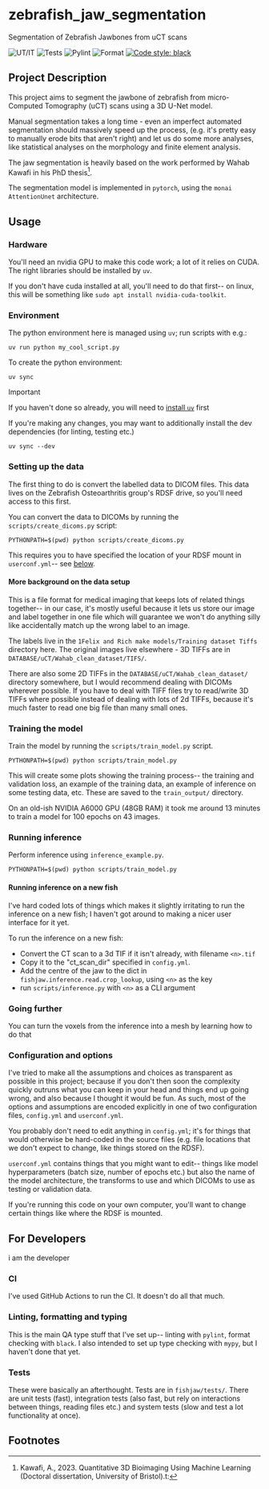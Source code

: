 # zebrafish_jaw_segmentation
Segmentation of Zebrafish Jawbones from uCT scans

![UT/IT](https://github.com/JGIBristol/zebrafish_jaw_segmentation/actions/workflows/fast_tests.yml/badge.svg?branch=main)
![Tests](https://github.com/JGIBristol/zebrafish_jaw_segmentation/actions/workflows/system_tests.yml/badge.svg?branch=main)
![Pylint](https://github.com/JGIBristol/zebrafish_jaw_segmentation/actions/workflows/pylint.yml/badge.svg?branch=main)
![Format](https://github.com/JGIBristol/zebrafish_jaw_segmentation/actions/workflows/format.yml/badge.svg?branch=main)
[![Code style: black](https://img.shields.io/badge/code%20style-black-000000.svg)](https://github.com/psf/black)


## Project Description
This project aims to segment the jawbone of zebrafish from micro-Computed Tomography (uCT) scans using a 3D U-Net model.


Manual segmentation takes a long time - even an imperfect automated segmentation should massively speed up the process,
(e.g. it's pretty easy to manually erode bits that aren't right) and let us do some more analyses, like
statistical analyses on the morphology and finite element analysis.

The jaw segmentation is heavily based on the work performed by Wahab Kawafi in his PhD thesis[^1].

The segmentation model is implemented in `pytorch`, using the `monai` `AttentionUnet` architecture.

## Usage
### Hardware
You'll need an nvidia GPU to make this code work; a lot of it relies on CUDA. The right libraries should be installed by `uv`.

If you don't have cuda installed at all, you'll need to do that first-- on linux, this will be something like
`sudo apt install nvidia-cuda-toolkit`.


### Environment
The python environment here is managed using `uv`; run scripts with e.g.:

```
uv run python my_cool_script.py
```

To create the python environment:
```
uv sync
```
> [!IMPORTANT]
> If you haven't done so already, you will need to [install `uv`](https://docs.astral.sh/uv/getting-started/installation/) first

If you're making any changes, you may want to additionally install the dev dependencies (for linting, testing etc.)
```
uv sync --dev
```

### Setting up the data
The first thing to do is convert the labelled data to DICOM files.
This data lives on the Zebrafish Osteoarthritis group's RDSF drive, so you'll need access to this first.

You can convert the data to DICOMs by running the `scripts/create_dicoms.py` script:
```
PYTHONPATH=$(pwd) python scripts/create_dicoms.py
```
This requires you to have specified the location of your RDSF mount in `userconf.yml`--
see [below](#configuration-and-options).

#### More background on the data setup
This is a file format for medical imaging that keeps lots of related things together--
in our case, it's mostly useful because it lets us store our image and label
together in one file which will guarantee we won't do anything silly like accidentally
match up the wrong label to an image.

The labels live in the `1Felix and Rich make models/Training dataset Tiffs` directory here.
The original images live elsewhere - 3D TIFFs are in `DATABASE/uCT/Wahab_clean_dataset/TIFS/`.

There are also some 2D TIFFs in the `DATABASE/uCT/Wahab_clean_dataset/` directory somewhere, but
I would recommend dealing with DICOMs wherever possible.
If you have to deal with TIFF files try to read/write 3D TIFFs where possible instead of dealing
with lots of 2d TIFFs, because it's much faster to read one big file than many small ones.

### Training the model
Train the model by running the `scripts/train_model.py` script.
```
PYTHONPATH=$(pwd) python scripts/train_model.py
```

This will create some plots showing the training process-- the training and validation loss,
an example of the training data, an example of inference on some testing data, etc.
These are saved to the `train_output/` directory.

On an old-ish NVIDIA A6000 GPU (48GB RAM) it took me around 13 minutes to train a model for 100 epochs on 43 images.

### Running inference
Perform inference using `inference_example.py`.

```
PYTHONPATH=$(pwd) python scripts/train_model.py
```

#### Running inference on a new fish
I've hard coded lots of things which makes it slightly irritating to run the inference on a new fish; I haven't got around
to making a nicer user interface for it yet.

To run the inference on a new fish:
 - Convert the CT scan to a 3d TIF if it isn't already, with filename `<n>.tif`
 - Copy it to the "ct_scan_dir" specified in `config.yml`.
 - Add the centre of the jaw to the dict in `fishjaw.inference.read.crop_lookup`, using `<n>` as the key
 - run `scripts/inference.py` with `<n>` as a CLI argument

### Going further
You can turn the voxels from the inference into a mesh by learning how to do that

### Configuration and options
I've tried to make all the assumptions and choices as transparent as possible in this project; because if you don't
then soon the complexity quickly outruns what you can keep in your head and things end up going wrong, and also
because I thought it would be fun.
As such, most of the options and assumptions are encoded explicitly in one of two configuration files, `config.yml`
and `userconf.yml`.

You probably don't need to edit anything in `config.yml`; it's for things that would otherwise be hard-coded in the
source files (e.g. file locations that we don't expect to change, like things stored on the RDSF).

`userconf.yml` contains things that you might want to edit-- things like model hyperparameters (batch size, number
of epochs etc.) but also the name of the model architecture, the transforms to use and which DICOMs to use as testing
or validation data.

If you're running this code on your own computer, you'll want to change certain things like where the RDSF is mounted.

## For Developers
i am the developer

### CI
I've used GitHub Actions to run the CI. It doesn't do all that much.

### Linting, formatting and typing
This is the main QA type stuff that I've set up-- linting with `pylint`, format checking with `black`.
I also intended to set up type checking with `mypy`, but I haven't done that yet.

### Tests
These were basically an afterthought.
Tests are in `fishjaw/tests/`.
There are unit tests (fast), integration tests (also fast, but rely on interactions between things, reading files etc.)
and system tests (slow and test a lot functionality at once).

## Footnotes
[^1]: Kawafi, A., 2023. Quantitative 3D Bioimaging Using Machine Learning (Doctoral dissertation, University of Bristol).t:
